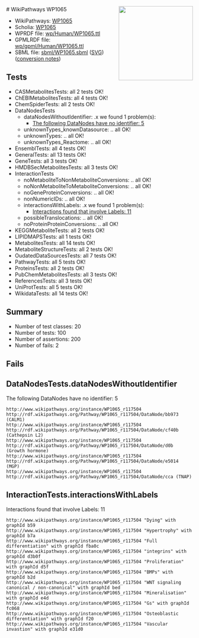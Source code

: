<img style="float: right; width: 200px" src="../logo.png" />
# WikiPathways WP1065

* WikiPathways: [WP1065](https://identifiers.org/wikipathways:WP1065)
* Scholia: [WP1065](https://scholia.toolforge.org/wikipathways/WP1065)
* WPRDF file: [wp/Human/WP1065.ttl](../wp/Human/WP1065.ttl)
* GPMLRDF file: [wp/gpml/Human/WP1065.ttl](../wp/gpml/Human/WP1065.ttl)
* SBML file: [sbml/WP1065.sbml](../sbml/WP1065.sbml) ([SVG](../sbml/WP1065.svg)) ([conversion notes](../sbml/WP1065.txt))

## Tests
* CASMetabolitesTests: all 2 tests OK!
* ChEBIMetabolitesTests: all 4 tests OK!
* ChemSpiderTests: all 2 tests OK!
* DataNodesTests
    * dataNodesWithoutIdentifier: .x we found 1 problem(s):
        * [The following DataNodes have no identifier: 5](#d2d32fa4)
    * unknownTypes_knownDatasource: .. all OK!
    * unknownTypes: .. all OK!
    * unknownTypes_Reactome: .. all OK!
* EnsemblTests: all 4 tests OK!
* GeneralTests: all 13 tests OK!
* GeneTests: all 3 tests OK!
* HMDBSecMetabolitesTests: all 3 tests OK!
* InteractionTests
    * noMetaboliteToNonMetaboliteConversions: .. all OK!
    * noNonMetaboliteToMetaboliteConversions: .. all OK!
    * noGeneProteinConversions: .. all OK!
    * nonNumericIDs: .. all OK!
    * interactionsWithLabels: .x we found 1 problem(s):
        * [Interactions found that involve Labels: 11](#fe97a8b9)
    * possibleTranslocations: .. all OK!
    * noProteinProteinConversions: .. all OK!
* KEGGMetaboliteTests: all 2 tests OK!
* LIPIDMAPSTests: all 1 tests OK!
* MetabolitesTests: all 14 tests OK!
* MetaboliteStructureTests: all 2 tests OK!
* OudatedDataSourcesTests: all 7 tests OK!
* PathwayTests: all 5 tests OK!
* ProteinsTests: all 2 tests OK!
* PubChemMetabolitesTests: all 3 tests OK!
* ReferencesTests: all 3 tests OK!
* UniProtTests: all 5 tests OK!
* WikidataTests: all 14 tests OK!


## Summary

* Number of test classes: 20
* Number of tests: 100
* Number of assertions: 200
* Number of fails: 2

## Fails

<a name="d2d32fa4" />

## DataNodesTests.dataNodesWithoutIdentifier

The following DataNodes have no identifier: 5
```
http://www.wikipathways.org/instance/WP1065_r117504 http://rdf.wikipathways.org/Pathway/WP1065_r117504/DataNode/bb973 (CALM1)
http://www.wikipathways.org/instance/WP1065_r117504 http://rdf.wikipathways.org/Pathway/WP1065_r117504/DataNode/cf40b (Cathepsin L2)
http://www.wikipathways.org/instance/WP1065_r117504 http://rdf.wikipathways.org/Pathway/WP1065_r117504/DataNode/d0b (Growth hormone)
http://www.wikipathways.org/instance/WP1065_r117504 http://rdf.wikipathways.org/Pathway/WP1065_r117504/DataNode/e5014 (MGP)
http://www.wikipathways.org/instance/WP1065_r117504 http://rdf.wikipathways.org/Pathway/WP1065_r117504/DataNode/cca (TNAP)
```

<a name="fe97a8b9" />

## InteractionTests.interactionsWithLabels

Interactions found that involve Labels: 11
```
http://www.wikipathways.org/instance/WP1065_r117504 "Dying" with graphId b59
http://www.wikipathways.org/instance/WP1065_r117504 "Hypertrophy" with graphId b7a
http://www.wikipathways.org/instance/WP1065_r117504 "Full differentiation" with graphId fba0c
http://www.wikipathways.org/instance/WP1065_r117504 "integrins" with graphId d3b0f
http://www.wikipathways.org/instance/WP1065_r117504 "Proliferation" with graphId d5f
http://www.wikipathways.org/instance/WP1065_r117504 "BMPs" with graphId b2d
http://www.wikipathways.org/instance/WP1065_r117504 "WNT signaling
canonical / non-canonical" with graphId bed
http://www.wikipathways.org/instance/WP1065_r117504 "Mineralisation" with graphId e4d
http://www.wikipathways.org/instance/WP1065_r117504 "Gs" with graphId fc068
http://www.wikipathways.org/instance/WP1065_r117504 "Osteoblastic
differentiation" with graphId f20
http://www.wikipathways.org/instance/WP1065_r117504 "Vascular invastion" with graphId e31d0
```

